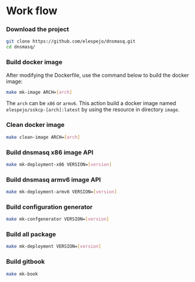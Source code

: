 # Work flow
### Download the project
```bash
git clone https://github.com/elespejo/dnsmasq.git
cd dnsmasq/
```

### Build docker image
After modifying the Dockerfile, use the command below to build the docker  image:
```bash
make mk-image ARCH=[arch]
```
The `arch` can be `x86` or `armv6`.
This action build a docker image named `elespejo/sskcp-[arch]:latest` by using the resource in directory `image`.

### Clean docker image
```bash
make clean-image ARCH=[arch]
```

### Build dnsmasq x86 image API
```bash
make mk-deployment-x86 VERSION=[version]
```

### Build dnsmasq armv6 image API
```bash
make mk-deployment-armv6 VERSION=[version]
```

### Build configuration generator
```bash
make mk-confgenerator VERSION=[version]
```

### Build all package
```bash
make mk-deployment VERSION=[version]
```

### Build gitbook
```bash
make mk-book